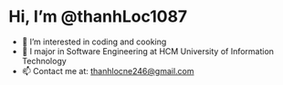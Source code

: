 # Hi, I’m @thanhLoc1087
- 👀 I’m interested in coding and cooking
- 🌱 I major in Software Engineering at HCM University of Information Technology 
- 📫 Contact me at: thanhlocne246@gmail.com

<!---
thanhLoc1087/thanhLoc1087 is a ✨ special ✨ repository because its `README.md` (this file) appears on your GitHub profile.
You can click the Preview link to take a look at your changes.
--->
